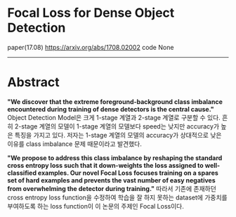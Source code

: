 # Focal Loss for Dense Object Detection

paper(17.08) https://arxiv.org/abs/1708.02002
code None

---

# Abstract

**"We discover that the extreme foreground-background class imbalance encountered during training of dense detectors is the central cause."**
Object Detection Model은 크게 1-stage 계열과 2-stage 계열로 구분할 수 있다. 흔히 2-stage 계열의 모델이 1-stage 계열의 모델보다 speed는 낮지만 accuracy가 높은 특징을 가지고 있다. 저자는 1-stage 계열의 모델의 accuracy가 상대적으로 낮은 이유를 class imbalance 문제 때문이라고 발견했다.

**"We propose to address this class imbalance by reshaping the standard cross entropy loss such that it down-weights the loss assigned to well-classified examples. Our novel Focal Loss focuses training on a spares set of hard examples and prevents the vast number of easy negatives from overwhelming the detector during training."**
따라서 기존에 존재하던 cross entropy loss function을 수정하여 학습을 잘 하지 못하는 dataset에 가중치를 부여하도록 하는 loss function이 이 논문의 주제인 Focal Loss이다.

